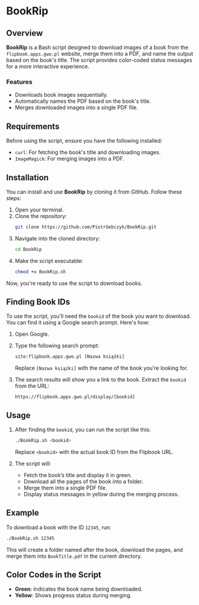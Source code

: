 
# BookRip

## Overview

**BookRip** is a Bash script designed to download images of a book from the `flipbook.apps.gwo.pl` website, merge them into a PDF, and name the output based on the book's title. The script provides color-coded status messages for a more interactive experience.

### Features

- Downloads book images sequentially.
- Automatically names the PDF based on the book's title.
- Merges downloaded images into a single PDF file.

## Requirements

Before using the script, ensure you have the following installed:

- `curl`: For fetching the book's title and downloading images.
- `ImageMagick`: For merging images into a PDF.

## Installation

You can install and use **BookRip** by cloning it from GitHub. Follow these steps:

1. Open your terminal.
2. Clone the repository:
   ```bash
   git clone https://github.com/PiotrGebczyk/BookRip.git
   ```
3. Navigate into the cloned directory:
   ```bash
   cd BookRip
   ```
4. Make the script executable:
   ```bash
   chmod +x BookRip.sh
   ```

Now, you're ready to use the script to download books.

## Finding Book IDs

To use the script, you'll need the `bookid` of the book you want to download. You can find it using a Google search prompt. Here's how:

1. Open Google.
2. Type the following search prompt:
   ```bash
   site:flipbook.apps.gwo.pl [Nazwa książki]
   ```
   Replace `[Nazwa książki]` with the name of the book you're looking for.

3. The search results will show you a link to the book. Extract the `bookid` from the URL:
   ```
   https://flipbook.apps.gwo.pl/display/[bookid]
   ```

## Usage

1. After finding the `bookid`, you can run the script like this:
   ```bash
   ./BookRip.sh <bookid>
   ```

   Replace `<bookid>` with the actual book ID from the Flipbook URL.

2. The script will:
   - Fetch the book’s title and display it in green.
   - Download all the pages of the book into a folder.
   - Merge them into a single PDF file.
   - Display status messages in yellow during the merging process.

## Example

To download a book with the ID `12345`, run:

```bash
./BookRip.sh 12345
```

This will create a folder named after the book, download the pages, and merge them into `BookTitle.pdf` in the current directory.

## Color Codes in the Script

- **Green**: Indicates the book name being downloaded.
- **Yellow**: Shows progress status during merging.
